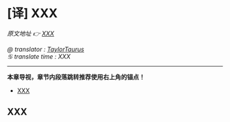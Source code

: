 # [译] XXX

*原文地址 👉 [XXX][0]*

*@ translator : [TaylorTaurus](https://github.com/taylortaurus)*    
*♋ translate time : XXX*    

---

**本章导视，章节内段落跳转推荐使用右上角的锚点！**


- [XXX](#xxx)

## XXX

[0]: XXX
[1]: https://www.ranorex.com/rx-media/rx-user-guide/v8.2/download/RxSampleDataDrivenTesting.zip
[2]: ..\\..\\..\\ranorex-studio-fundamentals/Ranorex_Studio/[译]RanorexStudio起始页.html
[3]: ..\\..\\..\\ranorex-studio-fundamentals/Ranorex_Recorder/index.html
[4]: ..\\..\\..\\ranorex-studio-fundamentals/Test_suite/index.html
[5]: .\[译]数据和数据的管理.html
